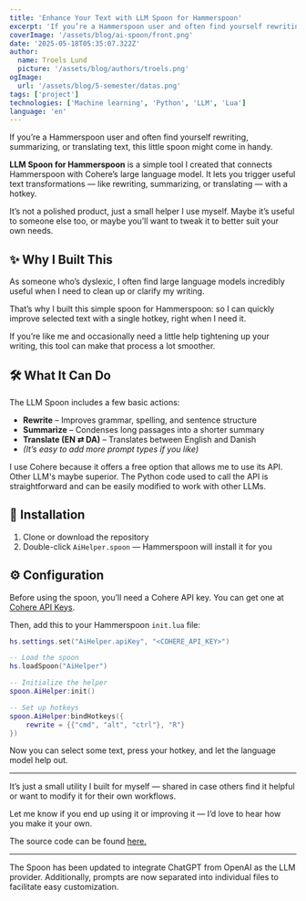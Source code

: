 ```yaml
---
title: 'Enhance Your Text with LLM Spoon for Hammerspoon'
excerpt: 'If you’re a Hammerspoon user and often find yourself rewriting, summarizing, or translating text, this little spoon might come in handy.'
coverImage: '/assets/blog/ai-spoon/front.png'
date: '2025-05-18T05:35:07.322Z'
author:
  name: Troels Lund
  picture: '/assets/blog/authors/troels.png'
ogImage:
  url: '/assets/blog/5-semester/datas.png'
tags: ['project']
technologies: ['Machine learning', 'Python', 'LLM', 'Lua']
language: 'en'
---
```


If you’re a Hammerspoon user and often find yourself rewriting, summarizing, or translating text, this little spoon might come in handy.

**LLM Spoon for Hammerspoon** is a simple tool I created that connects Hammerspoon with Cohere’s large language model. It lets you trigger useful text transformations — like rewriting, summarizing, or translating — with a hotkey.

It’s not a polished product, just a small helper I use myself. Maybe it’s useful to someone else too, or maybe you’ll want to tweak it to better suit your own needs.

## ✨ Why I Built This

As someone who’s dyslexic, I often find large language models incredibly useful when I need to clean up or clarify my writing.

That’s why I built this simple spoon for Hammerspoon: so I can quickly improve selected text with a single hotkey, right when I need it.

If you’re like me and occasionally need a little help tightening up your writing, this tool can make that process a lot smoother.

## 🛠 What It Can Do

The LLM Spoon includes a few basic actions:

- **Rewrite** – Improves grammar, spelling, and sentence structure
- **Summarize** – Condenses long passages into a shorter summary
- **Translate (EN ⇄ DA)** – Translates between English and Danish
- _(It’s easy to add more prompt types if you like)_

I use Cohere because it offers a free option that allows me to use its API. Other LLM's maybe superior. The Python code used to call the API is straightforward and can be easily modified to work with other LLMs.

## 🚀 Installation

1. Clone or download the repository
2. Double-click `AiHelper.spoon` — Hammerspoon will install it for you

## ⚙️ Configuration

Before using the spoon, you’ll need a Cohere API key. You can get one at [Cohere API Keys](https://dashboard.cohere.com/api-keys).

Then, add this to your Hammerspoon `init.lua` file:

```lua
hs.settings.set("AiHelper.apiKey", "<COHERE_API_KEY>")

-- Load the spoon
hs.loadSpoon("AiHelper")

-- Initialize the helper
spoon.AiHelper:init()

-- Set up hotkeys
spoon.AiHelper:bindHotkeys({
    rewrite = {{"cmd", "alt", "ctrl"}, "R"}
})
```

Now you can select some text, press your hotkey, and let the language model help out.

---

It’s just a small utility I built for myself — shared in case others find it helpful or want to modify it for their own workflows.

Let me know if you end up using it or improving it — I’d love to hear how you make it your own.

The source code can be found [here.](https://github.com/trolund/llm-spoon)

---

The Spoon has been updated to integrate ChatGPT from OpenAI as the LLM provider. Additionally, prompts are now separated into individual files to facilitate easy customization.

